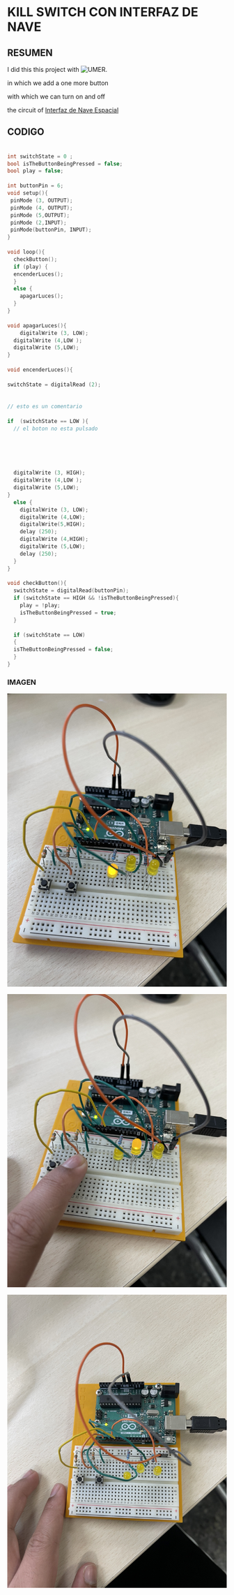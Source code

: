 # KILL SWITCH CON INTERFAZ DE NAVE

## RESUMEN
I did this this project with ![UMER](https://github.com/umershahzad12).

in which we add a one more button

with which we can turn on and off 

the circuit of [Interfaz de Nave Espacial](https://github.com/Hanzla55/Arduino/blob/main/INTERFAZ%20DE%20NAVE%20ESPACIAL.md)



## CODIGO 
``` C++

int switchState = 0 ;
bool isTheButtonBeingPressed = false;
bool play = false;

int buttonPin = 6;
void setup(){
 pinMode (3, OUTPUT);
 pinMode (4, OUTPUT);
 pinMode (5,OUTPUT);
 pinMode (2,INPUT);
 pinMode(buttonPin, INPUT);
}

void loop(){
  checkButton();
  if (play) {
  encenderLuces(); 
  }
  else {
    apagarLuces();
  }
}
 
void apagarLuces(){
    digitalWrite (3, LOW);
  digitalWrite (4,LOW );
  digitalWrite (5,LOW);
}

void encenderLuces(){
  
switchState = digitalRead (2);


// esto es un comentario  

if  (switchState == LOW ){
  // el boton no esta pulsado 





  digitalWrite (3, HIGH);
  digitalWrite (4,LOW );
  digitalWrite (5,LOW);
}
  else {
    digitalWrite (3, LOW);
    digitalWrite (4,LOW);
    digitalWrite(5,HIGH);
    delay (250);
    digitalWrite (4,HIGH);
    digitalWrite (5,LOW);
    delay (250);
  }
}

void checkButton(){
  switchState = digitalRead(buttonPin);
  if (switchState == HIGH && !isTheButtonBeingPressed){
    play = !play;
    isTheButtonBeingPressed = true;
  }
  
  if (switchState == LOW)
  {
  isTheButtonBeingPressed = false;
  }
}
```
### IMAGEN

![](https://github.com/Hanzla55/Arduino/blob/main/kill%20switch%201.jpg?raw=true)



![](https://github.com/Hanzla55/Arduino/blob/main/kill%20switch%202.jpg?raw=true)



![](https://github.com/Hanzla55/Arduino/blob/main/kill%20switch%203.jpg?raw=true)
